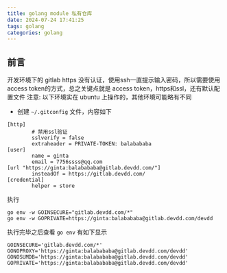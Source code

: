 ```yaml
---
title: golang module 私有仓库
date: 2024-07-24 17:41:25
tags: golang
categories: golang
---
```


## 前言
开发环境下的 gitlab https 没有认证，使用ssh一直提示输入密码，所以需要使用 access token的方式，总之关键点就是 access token，https和ssl，还有默认配置文件
注意: 以下环境实在 ubuntu 上操作的，其他环境可能略有不同

- 创建 `~/.gitconfig` 文件，内容如下
```
[http]
        # 禁用ssl验证
        sslverify = false
        extraheader = PRIVATE-TOKEN: balabababa
[user]
        name = ginta
        email = 7756ssss@qq.com
[url "https://ginta:balabababa@gitlab.devdd.com/"]
        insteadOf = https://gitlab.devdd.com/
[credential]
        helper = store
```

执行
```
go env -w GOINSECURE="gitlab.devdd.com/*"
go env -w GOPRIVATE=https://ginta:balabababa@gitlab.devdd.com/devdd
```
执行完毕之后查看 `go env` 有如下显示
```
GOINSECURE='gitlab.devdd.com/*'
GONOPROXY='https://ginta:balabababa@gitlab.devdd.com/devdd'
GONOSUMDB='https://ginta:balabababa@gitlab.devdd.com/devdd'
GOPRIVATE='https://ginta:balabababa@gitlab.devdd.com/devdd'
```